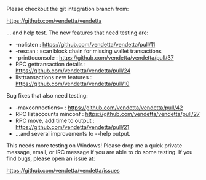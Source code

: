 Please checkout the git integration branch from:

https://github.com/vendetta/vendetta

... and help test.  The new features that need testing are:

* -nolisten : https://github.com/vendetta/vendetta/pull/11
* -rescan : scan block chain for missing wallet transactions
* -printtoconsole : https://github.com/vendetta/vendetta/pull/37
* RPC gettransaction details : https://github.com/vendetta/vendetta/pull/24
* listtransactions new features : https://github.com/vendetta/vendetta/pull/10

Bug fixes that also need testing:

* -maxconnections= : https://github.com/vendetta/vendetta/pull/42
* RPC listaccounts minconf : https://github.com/vendetta/vendetta/pull/27
* RPC move, add time to output : https://github.com/vendetta/vendetta/pull/21
* ...and several improvements to --help output.

This needs more testing on Windows!  Please drop me a quick private message, email, or IRC message if you are able to do some testing.  If you find bugs, please open an issue at:

https://github.com/vendetta/vendetta/issues

